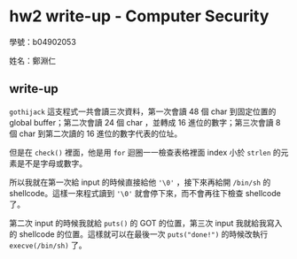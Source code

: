 # hw2 write-up - Computer Security

學號：b04902053

姓名：鄭淵仁

## write-up

`gothijack` 這支程式一共會讀三次資料，第一次會讀 48 個 char 到固定位置的 global buffer；第二次會讀 24 個 char ，並轉成 16 進位的數字；第三次會讀 8 個 char 到第二次讀的 16 進位的數字代表的位址。

但是在 `check()` 裡面，他是用 `for` 迴圈一一檢查表格裡面 index 小於 `strlen` 的元素是不是字母或數字。

所以我就在第一次給 input 的時候直接給他 `'\0'` ，接下來再給開 `/bin/sh` 的 shellcode。這樣一來程式讀到 `'\0'`  就會停下來，而不會再往下檢查 shellcode 了。

第二次 input 的時候我就給 `puts()` 的 GOT 的位置，第三次 input 我就給我寫入的 shellcode 的位置。這樣就可以在最後一次 `puts("done!")` 的時候改執行 `execve(/bin/sh)` 了。